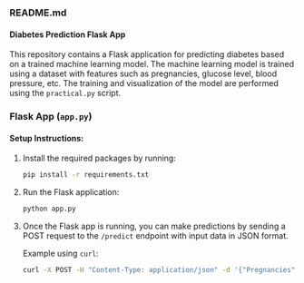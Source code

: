 ### README.md

#### Diabetes Prediction Flask App

This repository contains a Flask application for predicting diabetes based on a trained machine learning model. The machine learning model is trained using a dataset with features such as pregnancies, glucose level, blood pressure, etc. The training and visualization of the model are performed using the `practical.py` script.

### Flask App (`app.py`)

#### Setup Instructions:

1. Install the required packages by running:

    ```bash
    pip install -r requirements.txt
    ```

2. Run the Flask application:

    ```bash
    python app.py
    ```

3. Once the Flask app is running, you can make predictions by sending a POST request to the `/predict` endpoint with input data in JSON format.

    Example using `curl`:

    ```bash
    curl -X POST -H "Content-Type: application/json" -d '{"Pregnancies": 6, "Glucose": 148, "BloodPressure": 72, "SkinThickness": 35, "Insulin": 0, "BMI": 33.6, "DiabetesPedigreeFunction": 0.627, "Age": 50}' http://localhost:5000/predict
    ```
